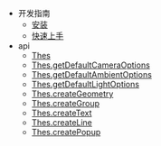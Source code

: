 - 开发指南
  - [安装](/pages/install.md)
  - [快速上手](/pages/quickstart.md)
- api
  - [Thes](/zh-cn/thes.md)
  - [Thes.getDefaultCameraOptions](/zh-cn/createGeometry.md)
  - [Thes.getDefaultAmbientOptions](/zh-cn/createGeometry.md)
  - [Thes.getDefaultLightOptions](/zh-cn/createGeometry.md)
  - [Thes.createGeometry](/zh-cn/createGeometry.md)
  - [Thes.createGroup](/zh-cn/createGeometry.md)
  - [Thes.createText](/zh-cn/createGeometry.md)
  - [Thes.createLine](/zh-cn/createGeometry.md)
  - [Thes.createPopup](/zh-cn/createGeometry.md)
